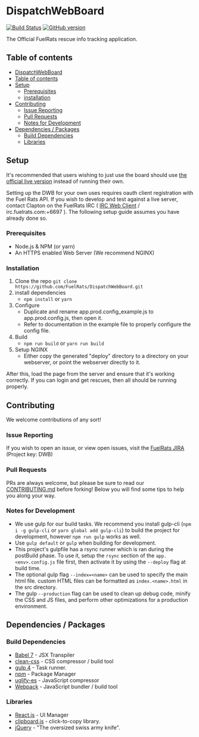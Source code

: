 # DispatchWebBoard
[![Build Status](https://travis-ci.org/FuelRats/DispatchWebBoard.svg?branch=master)](https://travis-ci.org/FuelRats/DispatchWebBoard) [![GitHub version](https://badge.fury.io/gh/FuelRats%2FDispatchWebBoard.svg)](https://badge.fury.io/gh/FuelRats%2FDispatchWebBoard) 

The Official FuelRats rescue info tracking application.

## Table of contents
* [DispatchWebBoard](#dispatchwebboard)
* [Table of contents](#table-of-contents)
* [Setup](#setup)
  * [Prerequisites](#prerequisites)
  * [installation](#installation)
* [Contributing](#contributing)
  * [Issue Reporting](#issue-reporting)
  * [Pull Requests](#pull-requests)
  * [Notes for Development](#notes-for-development)
* [Dependencies / Packages](#dependencies--packages)
  * [Build Dependencies](#build-dependencies)
  * [Libraries](#libraries)

## Setup
It's recommended that users wishing to just use the board should use [the official live version](https://dispatch.fuelrats.com) instead of running their own. 

Setting up the DWB for your own uses requires oauth client registration with the Fuel Rats API. If you wish to develop and test against a live server, contact Clapton on the FuelRats IRC ( [IRC Web Client](http://kiwi.fuelrats.com:7779/) / irc.fuelrats.com:+6697 ). The following setup guide assumes you have already done so.

### Prerequisites 
* Node.js & NPM (or yarn)
* An HTTPS enabled Web Server (We recommend NGINX)

### Installation
1. Clone the repo `git clone https://github.com/FuelRats/DispatchWebBoard.git`
2. install dependencies
    * `npm install` or `yarn`
3. Configure
    * Duplicate and rename app.prod.config_example.js to app.prod.config.js, then open it.
    * Refer to documentation in the example file to properly configure the config file.
4. Build
    * `npm run build` or `yarn run build`
5. Setup NGINX
    * Either copy the generated "deploy" directory to a directory on your webserver, or point the webserver directly to it.

After this, load the page from the server and ensure that it's working correctly. If you can login and get rescues, then all should be running properly.

## Contributing
We welcome contributions of any sort!

### Issue Reporting
If you wish to open an issue, or view open issues, visit the [FuelRats JIRA](https://jira.fuelrats.com/projects/DWB/issues) (Project key: DWB)

### Pull Requests
PRs are always welcome, but please be sure to read our [CONTRIBUTING.md](CONTRIBUTING.md) before forking!
Below you will find some tips to help you along your way.

### Notes for Development
* We use gulp for our build tasks. We recommend you install gulp-cli (`npm i -g gulp-cli` or `yarn global add gulp-cli`) to build the project for development, however `npm run gulp` works as well.
* Use `gulp default` or `gulp` when building for development.
* This project's gulpfile has a rsync runner which is ran during the postBuild phase. To use it, setup the `rsync` section of the `app.<env>.config.js` file first, then activate it by using the `--deploy` flag at build time.
* The optional gulp flag `--index=<name>` can be used to specify the main html file. custom HTML files can be formatted as `index.<name>.html` in the src directory.
* The gulp `--production` flag can be used to clean up debug code, minify the CSS and JS files, and perform other optimizations for a production environment.


## Dependencies / Packages

### Build Dependencies
* [Babel 7](https://github.com/babel/babel) - JSX Transpiler
* [clean-css](https://github.com/jakubpawlowicz/clean-css) - CSS compressor / build tool
* [gulp 4](https://github.com/gulpjs/gulp/tree/4.0) - Task runner.
* [npm](https://github.com/npm/npm) - Package Manager
* [uglify-es](https://github.com/mishoo/UglifyJS2/tree/harmony) - JavaScript compressor
* [Webpack](https://github.com/webpack/webpack) - JavaScript bundler / build tool

### Libraries
* [React.js](https://github.com/facebook/react) - UI Manager
* [clipboard.js](https://github.com/zenorocha/clipboard.js) - click-to-copy library.
* [jQuery](https://github.com/jquery/jquery) - "The oversized swiss army knife".